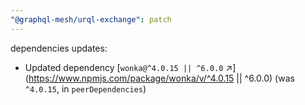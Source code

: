 ```yaml
---
"@graphql-mesh/urql-exchange": patch
---
```


dependencies updates: 

- Updated dependency [`wonka@^4.0.15 || ^6.0.0` ↗︎](https://www.npmjs.com/package/wonka/v/^4.0.15 || ^6.0.0) (was `^4.0.15`, in `peerDependencies`)
